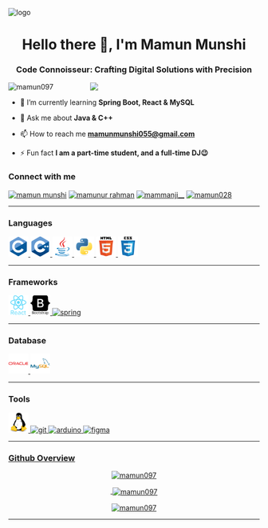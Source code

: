 ![logo](https://github.com/Mamun097/Mamun097/blob/d1bf6b33237a7fba6000e5d9a48d6d2e91cb0600/banner.png)

<h1 align="center">Hello there 👋, I'm Mamun Munshi</h1>
<h3 align="center">Code Connoisseur: Crafting Digital Solutions with Precision</h3>

<img align="right" width="340" src="https://i.pinimg.com/originals/54/e3/7d/54e37d8074ebcde1d96c77d7b2a7f310.gif">

<p align="left"> <img src="https://komarev.com/ghpvc/?username=mamun097&label=Profile%20views&color=0e75b6&style=flat" alt="mamun097" /> </p>

- 🌱 I’m currently learning **Spring Boot, React & MySQL**

- 💬 Ask me about **Java & C++**

- 📫 How to reach me **mamunmunshi055@gmail.com**

- ⚡ Fun fact **I am a part-time student, and a full-time DJ😉**

<h3 align="left">Connect with me</h3>
<p align="left">
<a href="https://www.linkedin.com/in/mamun-munshi-905248239/" target="blank"><img align="center" src="https://raw.githubusercontent.com/rahuldkjain/github-profile-readme-generator/master/src/images/icons/Social/linked-in-alt.svg" alt="mamun munshi" height="30" width="40" /></a>
<a href="https://www.facebook.com/mamunur.rahman.055" target="blank"><img align="center" src="https://raw.githubusercontent.com/rahuldkjain/github-profile-readme-generator/master/src/images/icons/Social/facebook.svg" alt="mamunur rahman" height="30" width="40" /></a>
<a href="https://instagram.com/mammanji__" target="blank"><img align="center" src="https://raw.githubusercontent.com/rahuldkjain/github-profile-readme-generator/master/src/images/icons/Social/instagram.svg" alt="mammanji__" height="30" width="40" /></a>
<a href="https://www.leetcode.com/mamun028" target="blank"><img align="center" src="https://raw.githubusercontent.com/rahuldkjain/github-profile-readme-generator/master/src/images/icons/Social/leet-code.svg" alt="mamun028" height="30" width="40" /></a>
</p><hr>

<h3 align="left">Languages</h3>
<p align="left"> <a href="https://www.cprogramming.com/" target="_blank" rel="noreferrer"> <img src="https://raw.githubusercontent.com/devicons/devicon/master/icons/c/c-original.svg" alt="c" width="40" height="40"/> </a> <a href="https://www.w3schools.com/cpp/" target="_blank" rel="noreferrer"> <img src="https://raw.githubusercontent.com/devicons/devicon/master/icons/cplusplus/cplusplus-original.svg" alt="cplusplus" width="40" height="40"/> </a> <a href="https://www.java.com" target="_blank" rel="noreferrer"> <img src="https://raw.githubusercontent.com/devicons/devicon/master/icons/java/java-original.svg" alt="java" width="40" height="40"/> </a>  <a href="https://www.python.org" target="_blank" rel="noreferrer"> <img src="https://raw.githubusercontent.com/devicons/devicon/master/icons/python/python-original.svg" alt="python" width="40" height="40"/> </a> <a href="https://www.w3.org/html/" target="_blank" rel="noreferrer"> <img src="https://raw.githubusercontent.com/devicons/devicon/master/icons/html5/html5-original-wordmark.svg" alt="html5" width="40" height="40"/> </a> <a href="https://www.w3schools.com/css/" target="_blank" rel="noreferrer"> <img src="https://raw.githubusercontent.com/devicons/devicon/master/icons/css3/css3-original-wordmark.svg" alt="css3" width="40" height="40"/> </a>
</p><hr>

<h3 align="left">Frameworks</h3>
<p align="left"> <a href="https://reactjs.org/" target="_blank" rel="noreferrer"> <img src="https://raw.githubusercontent.com/devicons/devicon/master/icons/react/react-original-wordmark.svg" alt="react" width="40" height="40"/> </a> <a href="https://getbootstrap.com" target="_blank" rel="noreferrer"> <img src="https://raw.githubusercontent.com/devicons/devicon/master/icons/bootstrap/bootstrap-plain-wordmark.svg" alt="bootstrap" width="40" height="40"/> </a> <a href="https://spring.io/" target="_blank" rel="noreferrer"> <img src="https://www.vectorlogo.zone/logos/springio/springio-icon.svg" alt="spring" width="40" height="40"/> </a> </p><hr>

<h3 align="left">Database</h3>
<p align="left"> <a href="https://www.oracle.com/" target="_blank" rel="noreferrer"> <img src="https://raw.githubusercontent.com/devicons/devicon/master/icons/oracle/oracle-original.svg" alt="oracle" width="40" height="40"/> </a> <a href="https://www.mysql.com/" target="_blank" rel="noreferrer"> <img src="https://raw.githubusercontent.com/devicons/devicon/master/icons/mysql/mysql-original-wordmark.svg" alt="mysql" width="40" height="40"/> </a> 
</p><hr>

<h3 align="left">Tools</h3>
<p align="left"> <a href="https://www.linux.org/" target="_blank" rel="noreferrer"> <img src="https://raw.githubusercontent.com/devicons/devicon/master/icons/linux/linux-original.svg" alt="linux" width="40" height="40"/> </a> 
<a href="https://git-scm.com/" target="_blank" rel="noreferrer"> <img src="https://www.vectorlogo.zone/logos/git-scm/git-scm-icon.svg" alt="git" width="40" height="40"/> </a> <a href="https://www.arduino.cc/" target="_blank" rel="noreferrer"> <img src="https://cdn.worldvectorlogo.com/logos/arduino-1.svg" alt="arduino" width="40" height="40"/> </a> <a href="https://www.figma.com/" target="_blank" rel="noreferrer"> <img src="https://www.vectorlogo.zone/logos/figma/figma-icon.svg" alt="figma" width="40" height="40"/>
</p><hr>

<h3 align="left">Github Overview</h3>
<p align="center"> <img src="https://github-readme-stats.vercel.app/api/top-langs?username=mamun097&show_icons=true&locale=en&layout=compact" alt="mamun097" /></p>
<p align="center">&nbsp;<img align="center" src="https://github-readme-stats.vercel.app/api?username=mamun097&show_icons=true&locale=en" alt="mamun097" /></p>
<p align="center"><img align="center" src="https://github-readme-streak-stats.herokuapp.com/?user=mamun097&" alt="mamun097" /> </p> <hr>

